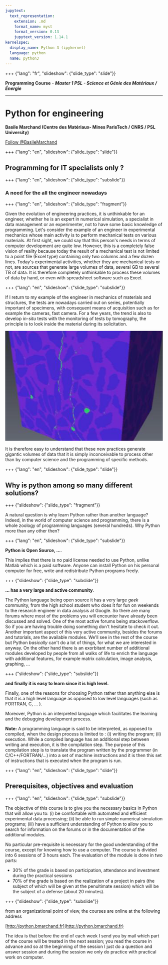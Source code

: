 ```yaml
---
jupytext:
  text_representation:
    extension: .md
    format_name: myst
    format_version: 0.13
    jupytext_version: 1.14.1
kernelspec:
  display_name: Python 3 (ipykernel)
  language: python
  name: python3
---
```


+++ {"lang": "fr", "slideshow": {"slide_type": "slide"}}

**Programming Course** - ***Master 1 PSL - Science et Génie des Matériaux / Énergie*** 

---------------

# Python for engineering

**Basile Marchand (Centre des Matériaux- Mines ParisTech / CNRS / PSL University)**

<div>
<a href="https://twitter.com/BasileMarchand?ref_src=twsrc%5Etfw" class="twitter-follow-button" data-size="large" data-text="Follow me on Twitter" data-show-count="false">Follow @BasileMarchand</a><script async src="https://platform.twitter.com/widgets.js" charset="utf-8"></script>
</div>

+++ {"lang": "en", "slideshow": {"slide_type": "slide"}}

## Programming for IT specialists only ?

+++ {"lang": "en", "slideshow": {"slide_type": "subslide"}}

### A need for the all the engineer nowadays

+++ {"lang": "en", "slideshow": {"slide_type": "fragment"}}

Given the evolution of engineering practices, it is unthinkable for an engineer, whether he is an expert in numerical simulation, a specialist in data management or an experimenter, not to have some basic knowledge of programming. Let's consider the example of an engineer in experimental mechanics whose main activity is to perform mechanical tests on various materials. At first sight, we could say that this person's needs in terms of computer development are quite low. However, this is a completely false vision of reality because today the result of a mechanical test is not limited to a point file (Excel type) containing only two columns and a few dozen lines. Today's experimental activities, whether they are mechanical tests or not, are sources that generate large volumes of data, several GB to several TB of data. It is therefore completely unthinkable to process these volumes of data by hand, or even with spreadsheet software such as Excel.

+++ {"lang": "en", "slideshow": {"slide_type": "subslide"}}

If I return to my example of the engineer in mechanics of materials and structures, the tests are nowadays carried out on series, potentially important of specimens, with consequent means of acquisition such as for example the cameras, fast camera. For a few years, the trend is also to develop *in-situ* tests with the monitoring of tests by tomography, the principle is to look inside the material during its solicitation.

![](media/in-situ-avizo.png)

It is therefore easy to understand that these new practices generate gigantic volumes of data that it is simply inconceivable to process other than by computer science and the programming of specific methods.

+++ {"lang": "en", "slideshow": {"slide_type": "slide"}}

## Why is python among so many different solutions?

+++ {"slideshow": {"slide_type": "fragment"}}

A natural question is why learn Python rather than another language? Indeed, in the world of computer science and programming, there is a whole zoology of programming languages (several hundreds). Why Python more than any other then?

+++ {"lang": "en", "slideshow": {"slide_type": "subslide"}}

**Python is Open Source, ...**.

This implies that there is no paid license needed to use Python, unlike Matlab which is a paid software. Anyone can install Python on his personal computer for free, write and redistribute Python programs freely.

+++ {"slideshow": {"slide_type": "subslide"}}

**... has a very large and active community**.

The Python language being open source it has a very large *geek* community, from the high school student who does it for fun on weekends to the research engineer in data analysis at Google. So there are many forums where most of the problems you will encounter have already been discussed and solved. One of the most active forums being stackoverflow. So if you are having trouble doing something don't hesitate to check it out. 
Another important aspect of this very active community, besides the forums and tutorials, are the available modules. We'll see in the rest of the course but Python *basically* can't do a lot of things, for what we are interested in anyway. On the other hand there is an exorbitant number of additional modules developed by people from all walks of life to enrich the language with additional features, for example matrix calculation, image analysis, graphing, ...

+++ {"slideshow": {"slide_type": "subslide"}}

**and finally it is easy to learn since it is high level.**

Finally, one of the reasons for choosing Python rather than anything else is that it is a high level language as opposed to low level languages (such as FORTRAN, C, ... ). 


Moreover, Python is an interpreted language which facilitates the learning and the debugging development process. 

**Note:** A programming language is said to be interpreted, as opposed to compiled, when the design process is limited to : (i) writing the program; (ii) execution. While a compiled language has an additional step between writing and execution, it is the compilation step. The purpose of this compilation step is to translate the program written by the programmer (in C/C++/FORTRAN/...) into a set of machine instructions and it is then this set of instructions that is executed when the program is run.

+++ {"lang": "en", "slideshow": {"slide_type": "slide"}}

## Prerequisites, objectives and evaluation

+++ {"lang": "en", "slideshow": {"slide_type": "subslide"}}

The objective of this course is to give you the necessary basics in Python that will allow you to: (i) be comfortable with automated and efficient experimental data processing; (ii) be able to run simple numerical simulation programs; (iii) have a sufficient understanding of Python to allow you to search for information on the forums or in the documentation of the additional modules.

No particular pre-requisite is necessary for the good understanding of the course, except for knowing how to use a computer. The course is divided into 6 sessions of 3 hours each. The evaluation of the module is done in two parts: 
* 30% of the grade is based on participation, attendance and investment during the practical sessions
* 70% of the grade is based on the realization of a project in pairs (the subject of which will be given at the penultimate session) which will be the subject of a defense (about 20 minutes).

+++ {"slideshow": {"slide_type": "subslide"}}

from an organizational point of view, the courses are online at the following address 

[http://python.bmarchand.fr](http://python.bmarchand.fr)

The idea is that before the end of each week I send you by mail which part of the course will be treated in the next session; you read the course in advance and so at the beginning of the session I just do a question and answer session and during the session we only do practice with practical work on computer. 

```{code-cell} ipython3

```
